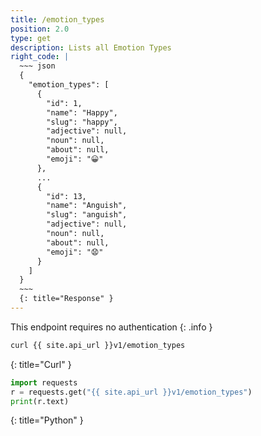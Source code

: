 ```yaml
---
title: /emotion_types
position: 2.0
type: get
description: Lists all Emotion Types
right_code: |
  ~~~ json
  {
    "emotion_types": [
      {
        "id": 1,
        "name": "Happy",
        "slug": "happy",
        "adjective": null,
        "noun": null,
        "about": null,
        "emoji": "😀"
      },
      ...
      {
        "id": 13,
        "name": "Anguish",
        "slug": "anguish",
        "adjective": null,
        "noun": null,
        "about": null,
        "emoji": "😧"
      }
    ]
  }
  ~~~
  {: title="Response" }
---
```


This endpoint requires no authentication
{: .info }

~~~ bash
curl {{ site.api_url }}v1/emotion_types
~~~
{: title="Curl" }

~~~ python
import requests
r = requests.get("{{ site.api_url }}v1/emotion_types")
print(r.text)
~~~
{: title="Python" }
